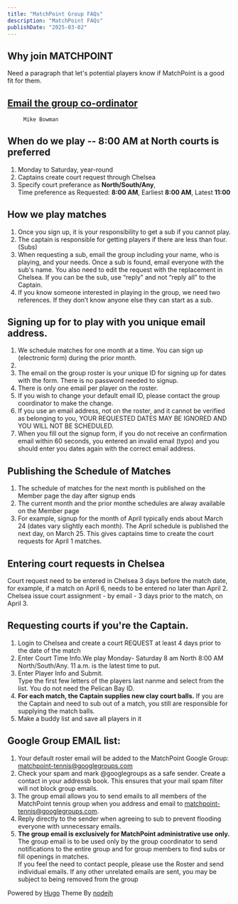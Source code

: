 ```yaml
---
title: "MatchPoint Group FAQs"
description: "MatchPoint FAQs"
publishDate: "2025-03-02"
---
```

## Why join MATCHPOINT<br>
Need a paragraph that let's potential players know if MatchPoint is a good fit for them.
## [Email the group co-ordinator](mailto:m.bowman@yahoo.com)<br>
         Mike Bowman
## When do we play -- 8:00 AM at North courts is preferred<br>
1. Monday to Saturday, year-round<br>
2. Captains create court request through Chelsea<br>
3. Specify court preferance as **North/South/Any**,<br>
   Time preference as Requested: **8:00 AM**,  Earliest **8:00 AM**, Latest **11:00**<br>
## How we play matches
1. Once you sign up, it is your responsibility to get a sub if you cannot play.<br>
2. The captain is responsible for getting players if there are less than four. (Subs)<br>
3. When requesting a sub, email the group including your name, who is playing, and your needs. Once a sub is found, email everyone with the sub's name. You also need to edit the request with the replacement in Chelsea. If you can be the sub, use “reply” and not “reply all” to the Captain.<br>
4. If you know someone interested in playing in the group, we need two references. If they don’t know anyone else they can start as a sub.<br>
## Signing up for to play with you unique email address.
1. We schedule matches for one month at a time.  You can sign up (electronic form) during the prior month.
2. 
3. The email on the group roster is your unique ID for signing up for dates with the form. There is no password needed to signup.
4. There is only one email per player on the roster.
5. If you wish to change your default email ID, please contact the group coordinator to make the change.
6. If you use an email address, not on the roster, and it cannot be verified as belonging to you, YOUR REQUESTED DATES MAY BE IGNORED AND YOU WILL NOT BE SCHEDULED.
7. When you fill out the signup form, if you do not receive an confirmation email within 60 seconds, you entered an invalid email (typo) and you should enter you dates again with the correct email address.
## Publishing the Schedule of Matches
1. The schedule of matches for the next month is published on the Member page the day after signup ends
2. The current month and the prior monthe schedules are alway available on the Member page
3.  For example, signup for the month of April typically ends about March 24 (dates vary slightly each month). The April schedule is published the next day, on March 25. This gives captains time to create the court requests for April 1 matches. 
## Entering court requests in Chelsea
Court request need to be entered in Chelsea 3 days before the match date, for example, if a match on April 6, needs to be entered no later than April 2. Chelsea issue court assignment - by email - 3 days prior to the match, on April 3.
## Requesting courts if you're the Captain.
1. Login to Chelsea and create a court REQUEST at least 4 days prior to the date of the match <br>
2. Enter Court Time Info.We play Monday- Saturday 8 am North 8:00 AM North/South/Any. 11 a.m. is the latest time to put.<br>
3. Enter Player Info and Submit.<br>
   Type the first few letters of the players last nanme and select from the list.  You do not need the Pelican Bay ID.<br>
4. **For each match, the Captain supplies new clay court balls.** If you are the Captain and need to sub out of a match, you still are responsible for supplying the match balls.<br>
5. Make a buddy list and save all players in it
## Google Group EMAIL list:
1. Your default roster email will be added to the MatchPoint Google Group: matchpoint-tennis@googlegroups.com
2. Check your spam and mark @googlegroups as a safe sender. Create a contact in your addressb book. This ensures that your mail spam filter will not block group emails.<br>
3. The group email allows you to send emails to all members of the MatchPoint tennis group when you address and email to matchpoint-tennis@googlegroups.com.<br>
4. Reply directly to the sender when agreeing to sub to prevent flooding everyone with unnecessary emails.
5. **The group email is exclusively for MatchPoint administrative use only.** The group email is to be used only by the group coordinator to send notifications to the entire group and for group members to find subs or fill openings in matches.<br>
If you feel the need to contact people, please use the Roster and send individual emails. If any other unrelated emails are sent, you may be subject to being removed from the group<br>


Powered by [Hugo](http://www.gohugo.io/) Theme By [nodejh](https://github.com/nodejh/hugo-theme-mini)
